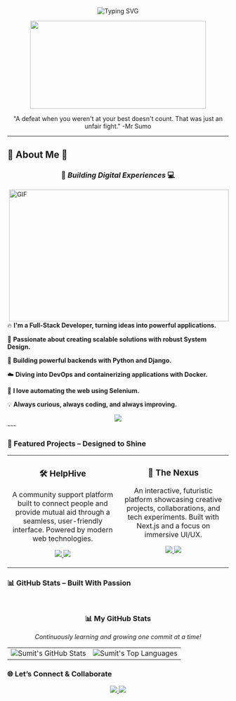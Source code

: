 <div align="center">

<img src="https://readme-typing-svg.vercel.app/api?font=Fira+Code&weight=700&size=28&duration=4000&pause=800&color=FF3131&center=true&vCenter=true&width=750&lines=Hey+👋+I'm+Sumit+Kumar;Frontend+Alchemist+🧙‍♂️+%7C+Neon+Visionary;Crafting+Code+That+Feels+Like+Magic+🌠" alt="Typing SVG" />

</div>

<p align=center>
<img width="400" height="200" src="https://media1.tenor.com/m/TuupEKBD5uYAAAAC/ttvshiique.gif">
</p>

<div align="center">
"A defeat when you weren't at your best doesn't count. That was just an unfair fight."  -Mr Sumo 
</div>

---

## 🔎 About Me 🔎

<h3 align="center"> 🚀 <i> Building Digital Experiences </i> 💻 </h3>

<img height="300" width="500" alt="GIF" align="right" src="https://media1.tenor.com/m/rq4G_6wWGqUAAAAC/miss-you-tom-and-jerry.gif">

🔥 <b> I'm a Full-Stack Developer, turning ideas into powerful applications. </b>

🚀 <b> Passionate about creating scalable solutions with robust System Design. </b>

🐍 <b> Building powerful backends with Python and Django. </b>

☁️ <b> Diving into DevOps and containerizing applications with Docker. </b>

🤖 <b> I love automating the web using Selenium. </b>

💡 <b> Always curious, always coding, and always improving. </b>

<div align="center">
  <img src="https://skillicons.dev/icons?i=react,nextjs,ts,js,tailwind,nodejs,mongodb,django,docker,selenium,aws,redux,firebase,git&theme=dark&perline=7" />
</div>
---

### 🚀 Featured Projects – Designed to Shine

<table>
<tr>
<td width="50%" valign="top">
  <h3 align="center">🛠️ HelpHive</h3>
  <p align="center">A community support platform built to connect people and provide mutual aid through a seamless, user-friendly interface. Powered by modern web technologies.</p>
  <p align="center">
    <a href="https://github.com/whatsupsumit/HelpHive" target="_blank">
      <img src="https://img.shields.io/badge/GitHub-View%20Code-FF3131?style=for-the-badge&logo=github&logoColor=A020F0" />
    </a>
    <a href="https://helphiive.vercel.app/" target="_blank">
      <img src="https://img.shields.io/badge/Live%20Demo-Visit%20Site-A020F0?style=for-the-badge&logo=vercel&logoColor=FF3131" />
    </a>
  </p>
</td>
<td width="50%" valign="top">
  <h3 align="center">🌌 The Nexus</h3>
  <p align="center">An interactive, futuristic platform showcasing creative projects, collaborations, and tech experiments. Built with Next.js and a focus on immersive UI/UX.</p>
  <p align="center">
    <a href="https://github.com/whatsupsumit/The-Nexus" target="_blank">
      <img src="https://img.shields.io/badge/GitHub-View%20Code-FF3131?style=for-the-badge&logo=github&logoColor=A020F0" />
    </a>
    <a href="https://iamnexus.vercel.app/" target="_blank">
      <img src="https://img.shields.io/badge/Live%20Demo-Visit%20Site-A020F0?style=for-the-badge&logo=vercel&logoColor=FF3131" />
    </a>
  </p>
</td>
</tr>
</table>

### 📊 GitHub Stats – Built With Passion
<div align="center">
  <img src="https://raw.githubusercontent.com/maurodesouza/profile-readme-template/master/src/assets/images/bar.gif" width="100%" height="15" />
  <h3>📊 My GitHub Stats</h3>
  <p><i>Continuously learning and growing one commit at a time!</i></p>
  <table>
    <tr>
      <td valign="top">
        <img src="https://github-readme-stats.vercel.app/api?username=whatsupsumit&show_icons=true&theme=tokyonight&hide_border=true&icon_color=A020F0&title_color=FF3131&text_color=c9d1d9&bg_color=0d1117" alt="Sumit's GitHub Stats" />
      </td>
      <td valign="top">
        <img src="https://github-readme-stats.vercel.app/api/top-langs/?username=whatsupsumit&layout=compact&theme=tokyonight&hide_border=true&bg_color=0d1117&title_color=FF3131&text_color=A020F0" alt="Sumit's Top Languages" />
      </td>
    </tr>
  </table>
</div>

### 🌐 Let’s Connect & Collaborate

<div align="center">
<a href="https://linkedin.com/in/sumitkumarrrr">
<img src="https://img.shields.io/badge/LinkedIn-RedOctober+NeonPurple-%23000000?style=for-the-badge&logo=linkedin&logoColor=A020F0" />
</a>

<a href="mailto:sksumitboss123@gmail.com">
<img src="https://img.shields.io/badge/Email-Via+RedOctober+NeonPurple-%23000000?style=for-the-badge&logo=gmail&logoColor=FF3131" />
</a>
</div>
